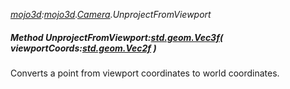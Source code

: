 _[mojo3d](../../modules/mojo3d/mojo3d-module.md):[mojo3d](../../modules/mojo3d/mojo3d-module.md).[Camera](../../modules/mojo3d/mojo3d-camera.md).UnprojectFromViewport_
##### Method UnprojectFromViewport:[std.geom.Vec3f](../../modules/std/std-geom-vec3f.md)( viewportCoords:[std.geom.Vec2f](../../modules/std/std-geom-vec2f.md) )
Converts a point from viewport coordinates to world coordinates.
